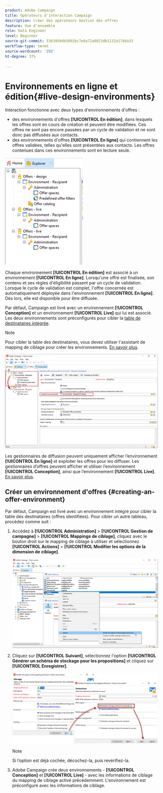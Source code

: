 ```yaml
---
product: Adobe Campaign
title: Opérateurs d'interaction Campaign
description: Créer des opérateurs Gestion des offres
feature: Vue d’ensemble
role: Data Engineer
level: Beginner
source-git-commit: 5363950db5092bc7e0a72a0823db1132a17dda33
workflow-type: tm+mt
source-wordcount: '292'
ht-degree: 37%

---
```


# Environnements en ligne et édition{#live-design-environments}

Interaction fonctionne avec deux types d&#39;environnements d&#39;offres :

* des environnements d&#39;offres **[!UICONTROL En édition]**, dans lesquels les offres sont en cours de création et peuvent être modifiées. Ces offres ne sont pas encore passées par un cycle de validation et ne sont donc pas diffusées aux contacts.
* des environnements d&#39;offres **[!UICONTROL En ligne]** qui contiennent les offres validées, telles qu&#39;elles sont présentées aux contacts. Les offres contenues dans ces environnements sont en lecture seule.

![](assets/offer_environments_overview_001.png)

Chaque environnement **[!UICONTROL En édition]** est associé à un environnement **[!UICONTROL En ligne]**. Lorsqu&#39;une offre est finalisée, son contenu et ses règles d&#39;éligibilité passent par un cycle de validation. Lorsque le cycle de validation est complet, l&#39;offre concernée est automatiquement déployée dans l&#39;environnement **[!UICONTROL En ligne]**. Dès lors, elle est disponible pour être diffusée.

Par défaut, Campaign est livré avec un environnement **[!UICONTROL Conception]** et un environnement **[!UICONTROL Live]** qui lui est associé. Les deux environnements sont préconfigurés pour cibler la [table de destinataires intégrée](../dev/datamodel.md#ootb-profiles).

>[!NOTE]
>
>Pour cibler la table des destinataires, vous devez utiliser l&#39;assistant de mapping de ciblage pour créer les environnements. [En savoir plus](#creating-an-offer-environment).

![](assets/offer_environments_overview_002.png)

Les gestionnaires de diffusion peuvent uniquement afficher l’environnement **[!UICONTROL En ligne]** et exploiter les offres pour les diffuser. Les gestionnaires d’offres peuvent afficher et utiliser l’environnement **[!UICONTROL Conception]**, ainsi que l’environnement **[!UICONTROL Live]**. [En savoir plus](interaction-operators.md).

## Créer un environnement d&#39;offres {#creating-an-offer-environment}

Par défaut, Campaign est livré avec un environnement intégré pour cibler la table des destinataires (offres identifiées). Pour cibler un autre tableau, procédez comme suit :

1. Accédez à **[!UICONTROL Administration]** > **[!UICONTROL Gestion de campagne]** > **[!UICONTROL Mappings de ciblage]**, cliquez avec le bouton droit sur le mapping de ciblage à utiliser et sélectionnez **[!UICONTROL Actions]** > **[!UICONTROL Modifier les options de la dimension de ciblage]**.

   ![](assets/offer_env_anonymous_001.png)

1. Cliquez sur **[!UICONTROL Suivant]**, sélectionnez l&#39;option **[!UICONTROL Générer un schéma de stockage pour les propositions]** et cliquez sur **[!UICONTROL Enregistrer]**.

   ![](assets/offer_env_anonymous_002.png)

   >[!NOTE]
   >
   >Si l’option est déjà cochée, décochez-la, puis revérifiez-la.

1. Adobe Campaign crée deux environnements - **[!UICONTROL Conception]** et **[!UICONTROL Live]** - avec les informations de ciblage du mapping de ciblage activé précédemment. L&#39;environnement est préconfiguré avec les informations de ciblage.

